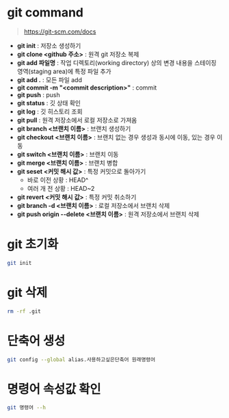 # git command

> https://git-scm.com/docs

- **git init** : 저장소 생성하기
- **git clone <github 주소>** : 원격 git 저장소 복제
- **git add 파일명** : 작업 디렉토리(working directory) 상의 변경 내용을 스테이징 영역(staging area)에 특정 파일 추가
- **git add .** : 모든 파일 add
- **git commit -m "\<commit description>"** : commit
- **git push** : push
- **git status** : 깃 상태 확인
- **git log** : 깃 히스토리 조회
- **git pull** : 원격 저장소에서 로컬 저장소로 가져옴
- **git branch <브랜치 이름>** : 브랜치 생성하기
- **git checkout <브랜치 이름>** : 브랜치 없는 경우 생성과 동시에 이동, 있는 경우 이동
- **git switch <브랜치 이름>** : 브랜치 이동
- **git merge <브랜치 이름>** : 브랜치 병합
- **git seset <커밋 해시 값>** : 특정 커밋으로 돌아가기
  - 바로 이전 상황 : HEAD^
  - 여러 개 전 상황 : HEAD~2
- **git revert <커밋 해시 값>** : 특정 커밋 취소하기
- **git branch -d <브랜치 이름>** : 로컬 저장소에서 브랜치 삭제
- **git push origin --delete <브랜치 이름>** : 원격 저장소에서 브랜치 삭제

# git 초기화

```zsh
git init
```

# git 삭제

```zsh
rm -rf .git
```

# 단축어 생성

```zsh
git config --global alias.사용하고싶은단축어 원래명령어
```

# 명령어 속성값 확인

```zsh
git 명령어 --h
```
